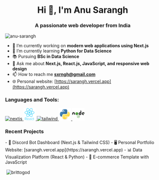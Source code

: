 <h1 align="center">Hi 👋, I'm Anu Sarangh</h1>
<h3 align="center">A passionate web developer from India</h3>

<p align="left"> <img src="https://komarev.com/ghpvc/?username=anu-sarangh&label=Profile%20views&color=0e75b6&style=flat" alt="anu-sarangh" /> </p>

- 🔭 I’m currently working on **modern web applications using Next.js**
- 🌱 I’m currently learning **Python for Data Science**
- 📚 Pursuing **BSc in Data Science**
- 💬 Ask me about **Next.js, React.js, JavaScript, and responsive web design**
- 📫 How to reach me **sxrngh@gmail.com**
- 🌐 Personal website: [https://sarangh.vercel.app](https://sarangh.vercel.app)

<h3 align="left">Languages and Tools:</h3>
<p align="left">
  <a href="https://nextjs.org/" target="_blank" rel="noreferrer">
    <img src="https://cdn.worldvectorlogo.com/logos/nextjs-2.svg" alt="nextjs" width="40" height="40"/>
  </a>
  <a href="https://reactjs.org/" target="_blank" rel="noreferrer">
    <img src="https://raw.githubusercontent.com/devicons/devicon/master/icons/react/react-original-wordmark.svg" alt="react" width="40" height="40"/>
  </a>
  <a href="https://tailwindcss.com/" target="_blank" rel="noreferrer">
    <img src="https://www.vectorlogo.zone/logos/tailwindcss/tailwindcss-icon.svg" alt="tailwind" width="40" height="40"/>
  </a>
  
  <a href="https://www.python.org" target="_blank" rel="noreferrer">
    <img src="https://raw.githubusercontent.com/devicons/devicon/master/icons/python/python-original.svg" alt="python" width="40" height="40"/>
  </a>
  <a href="https://nodejs.org" target="_blank" rel="noreferrer">
    <img src="https://raw.githubusercontent.com/devicons/devicon/master/icons/nodejs/nodejs-original-wordmark.svg" alt="nodejs" width="40" height="40"/>
  </a>
</p>

<h3 align="left">Recent Projects</h3>
- 🎀 Discord Bot Dashboard (Next.js & Tailwind CSS)  
- 🖥️ Personal Portfolio Website: [sarangh.vercel.app](https://sarangh.vercel.app)  
- 📊 Data Visualization Platform (React & Python)  
- 🛒 E-commerce Template with JavaScript

<p>&nbsp;<img align="center" src="https://github-readme-stats.vercel.app/api?username=brittogod&show_icons=true&locale=en" alt="brittogod" /></p>

